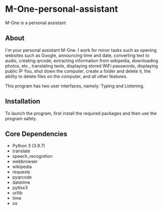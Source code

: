 # M-One-personal-assistant
M-One is a personal assistant

## About

I'm your personal assistant M-One. I work for minor tasks such as opening websites such as Google, announcing time and date, converting text to audio, creating qrcode, extracting information from wikipedia, downloading photos, etc., translating texts, displaying stored WiFi passwords, displaying public IP You, shut down the computer, create a folder and delete it, the ability to delete files on the computer, and all other features.

This program has two user interfaces, namely: Typing and Listening.

## Installation

To launch the program, first install the required packages and then use the program safely.

## Core Dependencies

- Python 3 (3.9.7)
- translate
- speech_recognition
- webbrowser
- wikipedia
- requests
- pyqrcode
- datetime
- pyttsx3
- urllib
- time
- os
